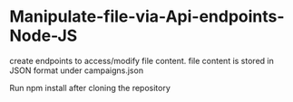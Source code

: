 # Manipulate-file-via-Api-endpoints-Node-JS
create endpoints to access/modify file content.
file content is stored in JSON format under campaigns.json

Run npm install after cloning the repository
